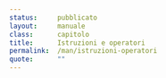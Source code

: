 ```yaml
---
status:     pubblicato
layout:     manuale
class:      capitolo
title:      Istruzioni e operatori
permalink:  /man/istruzioni-operatori
quote:      ""
---
```



<!--

@todo: Suddividere questi operatori in altri capitoli. 
delete nella gestione della memoria, 
++  nei cicli for
== nell'algebra booleana


Ho messo intenzionalmente il capitolo sull'algebra booleana DOPO quello sugli operatori per dimostrare come i concetti di vero/falso giusto/sbagliato debbano essere definiti per prima cosa

## operatori

### operatore di negazione

la negazione e il paradosso come metodo per comprendere ciò che non è
di per sé evidente

### operatore di incremento
mettere qui, perché servono nel codice seguente
## cicli

-->
